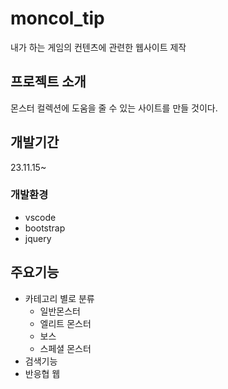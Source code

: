 # moncol_tip
내가 하는 게임의 컨텐츠에 관련한 웹사이트 제작

## 프로젝트 소개
몬스터 컬렉션에 도움을 줄 수 있는 사이트를 만들 것이다.
<br>

## 개발기간
23.11.15~

### 개발환경
  - vscode
  - bootstrap
  - jquery

## 주요기능
  - 카테고리 별로 분류
    - 일반몬스터
    - 엘리트 몬스터
    - 보스
    - 스페셜 몬스터
  - 검색기능
  - 반응협 웹
